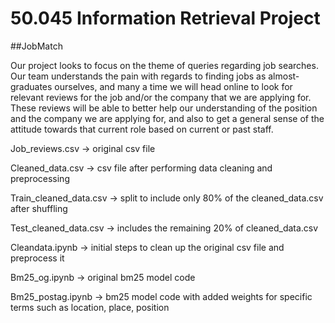 # 50.045 Information Retrieval Project

##JobMatch

Our project looks to focus on the theme of queries regarding job searches. Our team understands the pain with regards to finding jobs as almost-graduates ourselves, and many a time we will head online to look for relevant reviews for the job and/or the company that we are applying for. These reviews will be able to better help our understanding of the position and the company we are applying for, and also to get a general sense of the attitude towards that current role based on current or past staff.


Job_reviews.csv → original csv file

Cleaned_data.csv → csv file after performing data cleaning and preprocessing

Train_cleaned_data.csv → split to include only 80% of the cleaned_data.csv after shuffling

Test_cleaned_data.csv → includes the remaining 20% of cleaned_data.csv

Cleandata.ipynb → initial steps to clean up the original csv file and preprocess it

Bm25_og.ipynb → original bm25 model code

Bm25_postag.ipynb → bm25 model code with added weights for specific terms such as location, place, position

